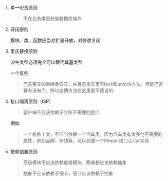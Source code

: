 1. 单一职责原则

   > 不在业务类里封装数据库操作

2. 开闭原则

   模块、类、函数应当对扩展开放，对修改关闭

3. 里氏替换原则

   派生类型必须完全可以替代其基类型

   一个反例

   > 巴吉赛车如果继承自车，并且基类车里有lock和unlock方法，但是巴吉赛车没有门，所以这两方法在这里是不适当的

4. 接口隔离原则（ISP）

   > 客户端不应该依赖于它所不需要的接口

   例如

   > 一个机修工类，不应当依赖一个汽车类，因为汽车类有太多他不需要的属性，例如品牌、价钱等，可以创建一个IRepair接口让Car实现

5. 依赖倒置原则

   > 高级模块不应该依赖低级模块，两者都应该依赖抽象
   >
   > 抽象不应该依赖于细节，细节应该依赖于抽象